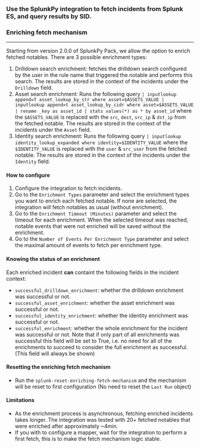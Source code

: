 ### Use the SplunkPy integration to fetch incidents from Splunk ES, and query results by SID.

### Enriching fetch mechanism
***
Starting from version 2.0.0 of SplunkPy Pack, we allow the option to enrich fetched notables.
There are 3 possible enrichment types:
1. Drilldown search enrichment: fetches the drilldown search configured by the user in the rule name that triggered the notable and performs this search. The results are stored in the context of the incidents under the `Drilldown` field.
2. Asset search enrichment: Runs the following query `| inputlookup append=T asset_lookup_by_str where asset=$ASSETS_VALUE | inputlookup append=t asset_lookup_by_cidr where asset=$ASSETS_VALUE | rename _key as asset_id | stats values(*) as * by asset_id` where the `$ASSETS_VALUE` is replaced with the `src`, `dest`, `src_ip` & `dst_ip` from the fetched notable. The results are stored in the context of the incidents under the `Asset` field.
3. Identity search enrichment: Runs the following query `| inputlookup identity_lookup_expanded where identity=$IDENTITY_VALUE` where the `$IDENTITY_VALUE` is replaced with the `user` & `src_user` from the fetched notable. The results are stored in the context of the incidents under the `Identity` field.

#### How to configure
1. Configure the integration to fetch incidents.
2. Go to the `Enrichment Types` parameter and select the enrichment types you want to enrich each fetched notable. If none are selected, the integration will fetch notables as usual (without enrichment).
3. Go to the `Enrichment Timeout (Minutes)` parameter and select the timeout for each enrichment. When the selected timeout was reached, notable events that were not enriched will be saved without the enrichment.
4. Go to the `Number of Events Per Enrichment Type` parameter and select the maximal amount of events to fetch per enrichment type.

#### Knowing the status of an enrichment
Each enriched incident **can** containt the following fields in the incident context:
- `successful_drilldown_enrichment`: whether the drilldown enrichment was successful or not.
- `successful_asset_enrichment`: whether the asset enrichment was successful or not.
- `successful_identity_enrichment`: whether the identity enrichment was successful or not.
- `successful_enrichment`: whether the whole enrichment for the incident was successful or not. Note that if only part of all enrichments was successful this field will be set to True, i.e. no need for all of the enrichments to succeed to consider the full enrichment as successful. (This field will always be shown)

#### Resetting the enriching fetch mechanism
- Run the `splunk-reset-enriching-fetch-mechanism` and the mechanism will be reset to first configuration (No need to reset the `Last Run` object)

#### Limitations
- As the enrichment process is asynchronous, fetching enriched incidents takes longer. The integration was tested with 20+ fetched notables that were enriched after approximately ~4min.
- If you with to configure a mapper, wait for the integration to perform a first fetch, this is to make the fetch mechanism logic stable. 

